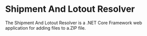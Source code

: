 # Shipment And Lotout Resolver
The Shipment And Lotout Resolver is a .NET Core Framework web application for adding files to a.ZIP file.

